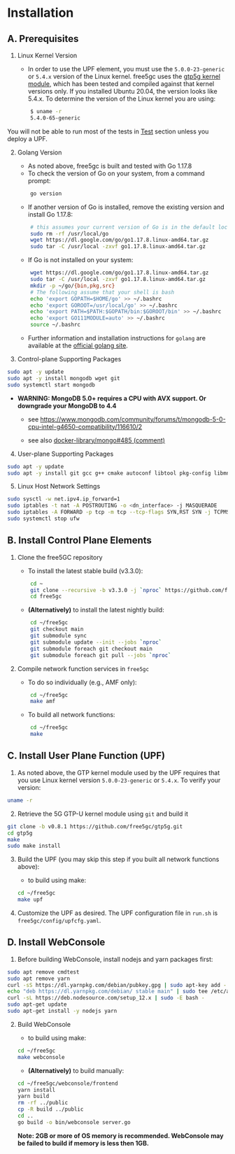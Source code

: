 <!-- Google tag (gtag.js) --> <script async src="https://www.googletagmanager.com/gtag/js?id=G-JETJ7TJ805"></script> <script> window.dataLayer = window.dataLayer || []; function gtag(){dataLayer.push(arguments);} gtag('js', new Date()); gtag('config', 'G-JETJ7TJ805'); </script>

# Installation

## A. Prerequisites

1. Linux Kernel Version
    * In order to use the UPF element, you must use the `5.0.0-23-generic` or `5.4.x` version of the Linux kernel.  free5gc uses the [gtp5g kernel module](https://github.com/free5gc/gtp5g), which has been tested and compiled against that kernel versions only. If you installed Ubuntu 20.04, the version looks like 5.4.x. To determine the version of the Linux kernel you are using:

    ```bash
        $ uname -r
        5.4.0-65-generic
    ```

You will not be able to run most of the tests in [Test](https://github.com/free5gc/free5gc/wiki/Test) section unless you deploy a UPF.

2. Golang Version
    * As noted above, free5gc is built and tested with Go 1.17.8
    * To check the version of Go on your system, from a command prompt:

    ```bash
        go version
    ```

    * If another version of Go is installed, remove the existing version and install Go 1.17.8:

    ```bash
        # this assumes your current version of Go is in the default location
        sudo rm -rf /usr/local/go
        wget https://dl.google.com/go/go1.17.8.linux-amd64.tar.gz
        sudo tar -C /usr/local -zxvf go1.17.8.linux-amd64.tar.gz
    ```

    * If Go is not installed on your system:

    ```bash
        wget https://dl.google.com/go/go1.17.8.linux-amd64.tar.gz
        sudo tar -C /usr/local -zxvf go1.17.8.linux-amd64.tar.gz
        mkdir -p ~/go/{bin,pkg,src}
        # The following assume that your shell is bash
        echo 'export GOPATH=$HOME/go' >> ~/.bashrc
        echo 'export GOROOT=/usr/local/go' >> ~/.bashrc
        echo 'export PATH=$PATH:$GOPATH/bin:$GOROOT/bin' >> ~/.bashrc
        echo 'export GO111MODULE=auto' >> ~/.bashrc
        source ~/.bashrc
    ```

    * Further information and installation instructions for `golang` are available at the [official golang site](https://golang.org/doc/install).

3. Control-plane Supporting Packages

```bash
sudo apt -y update
sudo apt -y install mongodb wget git
sudo systemctl start mongodb
```

* **WARNING: MongoDB 5.0+ requires a CPU with AVX support. Or downgrade your MongoDB to 4.4**

    * see https://www.mongodb.com/community/forums/t/mongodb-5-0-cpu-intel-g4650-compatibility/116610/2

    * see also [docker-library/mongo#485 (comment)](https://github.com/docker-library/mongo/issues/485#issuecomment-891991814)

4. User-plane Supporting Packages

```bash
sudo apt -y update
sudo apt -y install git gcc g++ cmake autoconf libtool pkg-config libmnl-dev libyaml-dev
```

5. Linux Host Network Settings

```bash
sudo sysctl -w net.ipv4.ip_forward=1
sudo iptables -t nat -A POSTROUTING -o <dn_interface> -j MASQUERADE
sudo iptables -A FORWARD -p tcp -m tcp --tcp-flags SYN,RST SYN -j TCPMSS --set-mss 1400
sudo systemctl stop ufw
```

## B. Install Control Plane Elements

1. Clone the free5GC repository
    * To install the latest stable build (v3.3.0):

    ```bash
        cd ~
        git clone --recursive -b v3.3.0 -j `nproc` https://github.com/free5gc/free5gc.git
        cd free5gc
    ```

    * **(Alternatively)** to install the latest nightly build:

    ```bash
        cd ~/free5gc
        git checkout main
        git submodule sync
        git submodule update --init --jobs `nproc`
        git submodule foreach git checkout main
        git submodule foreach git pull --jobs `nproc`
    ```

2. Compile network function services in `free5gc`
    * To do so individually (e.g., AMF only):

    ```bash
        cd ~/free5gc
        make amf
    ```

    * To build all network functions:

    ```bash
        cd ~/free5gc
        make
    ```

## C. Install User Plane Function (UPF)

1. As noted above, the GTP kernel module used by the UPF requires that you use Linux kernel version `5.0.0-23-generic` or `5.4.x`.  To verify your version:

```bash
uname -r
```

2. Retrieve the 5G GTP-U kernel module using `git` and build it

```bash
git clone -b v0.8.1 https://github.com/free5gc/gtp5g.git
cd gtp5g
make
sudo make install
```

3. Build the UPF (you may skip this step if you built all network functions above):

   * to build using make:

   ```bash
   cd ~/free5gc
   make upf
   ```

4. Customize the UPF as desired. The UPF configuration file in `run.sh` is `free5gc/config/upfcfg.yaml`.

## D. Install WebConsole

1. Before building WebConsole, install nodejs and yarn packages first:

```bash
sudo apt remove cmdtest
sudo apt remove yarn
curl -sS https://dl.yarnpkg.com/debian/pubkey.gpg | sudo apt-key add -
echo "deb https://dl.yarnpkg.com/debian/ stable main" | sudo tee /etc/apt/sources.list.d/yarn.list
curl -sL https://deb.nodesource.com/setup_12.x | sudo -E bash -
sudo apt-get update
sudo apt-get install -y nodejs yarn
```

2. Build WebConsole

   * to build using make:

   ```bash
   cd ~/free5gc
   make webconsole
   ```

   * **(Alternatively)** to build manually:

   ```bash
   cd ~/free5gc/webconsole/frontend
   yarn install
   yarn build
   rm -rf ../public
   cp -R build ../public
   cd ..
   go build -o bin/webconsole server.go
   ```

   **Note: 2GB or more of OS memory is recommended. WebConsole may be failed to build if memory is less then 1GB.**
